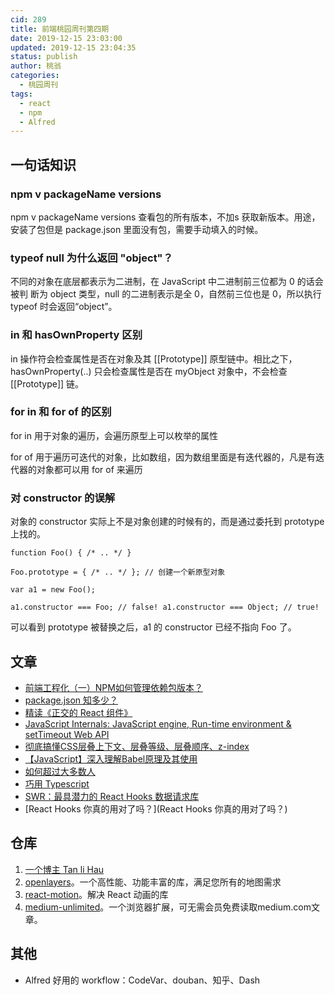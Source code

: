 ```yaml
---
cid: 289
title: 前端桃园周刊第四期
date: 2019-12-15 23:03:00
updated: 2019-12-15 23:04:35
status: publish
author: 桃翁
categories: 
  - 桃园周刊
tags: 
  - react
  - npm
  - Alfred
---
```



## 一句话知识

### npm v packageName versions

npm v packageName versions 查看包的所有版本，不加s 获取新版本。用途，安装了包但是 package.json 里面没有包，需要手动填入的时候。

### **typeof null 为什么返回 "object"？**

不同的对象在底层都表示为二进制，在 JavaScript 中二进制前三位都为 0 的话会被判 断为 object 类型，null 的二进制表示是全 0，自然前三位也是 0，所以执行 typeof 时会返回“object”。

### in 和 hasOwnProperty 区别

in 操作符会检查属性是否在对象及其 [[Prototype]] 原型链中。相比之下， hasOwnProperty(..) 只会检查属性是否在 myObject 对象中，不会检查 [[Prototype]] 链。

### for in 和 for of 的区别

for in 用于对象的遍历，会遍历原型上可以枚举的属性

for of 用于遍历可迭代的对象，比如数组，因为数组里面是有迭代器的，凡是有迭代器的对象都可以用 for of 来遍历

### 对 constructor 的误解

对象的 constructor 实际上不是对象创建的时候有的，而是通过委托到 prototype 上找的。

    function Foo() { /* .. */ }
    
    Foo.prototype = { /* .. */ }; // 创建一个新原型对象
    
    var a1 = new Foo();
    
    a1.constructor === Foo; // false! a1.constructor === Object; // true!

可以看到 prototype 被替换之后，a1 的 constructor 已经不指向 Foo 了。

## 文章

- [前端工程化（一）NPM如何管理依赖包版本？](https://mp.weixin.qq.com/s/Qrzn3rLKfMI9V6diQ_7vBg)
- [package.json 知多少？](https://mp.weixin.qq.com/s/jMWoXzrw6WDi5VG9Y8Mn0Q)
- [精读《正交的 React 组件》](https://zhuanlan.zhihu.com/p/96084784)
- [JavaScript Internals: JavaScript engine, Run-time environment & setTimeout Web API](https://blog.bitsrc.io/javascript-internals-javascript-engine-run-time-environment-settimeout-web-api-eeed263b1617)
- [彻底搞懂CSS层叠上下文、层叠等级、层叠顺序、z-index](https://juejin.im/post/5b876f86518825431079ddd6#comment)
- [【JavaScript】深入理解Babel原理及其使用](https://www.jianshu.com/p/e9b94b2d52e2)
- [如何超过大多数人](https://coolshell.cn/articles/19464.html)
- [巧用 Typescript](https://zhuanlan.zhihu.com/p/39620591)
- [SWR：最具潜力的 React Hooks 数据请求库](https://zhuanlan.zhihu.com/p/89570321)
- [React Hooks 你真的用对了吗？](React Hooks 你真的用对了吗？)

## 仓库

1. [一个博主 Tan li Hau](https://lihautan.com/)
2. [openlayers](https://openlayers.org/)。一个高性能、功能丰富的库，满足您所有的地图需求
3. [react-motion](https://github.com/chenglou/react-motion)。解决 React 动画的库
4. [medium-unlimited](https://github.com/manojVivek/medium-unlimited)。一个浏览器扩展，可无需会员免费读取medium.com文章。

## 其他

- Alfred 好用的 workflow：CodeVar、douban、知乎、Dash
